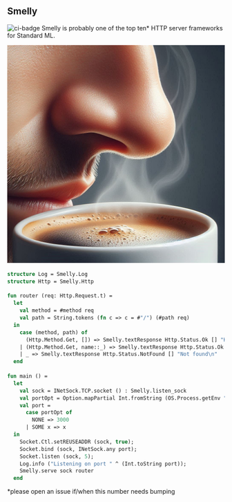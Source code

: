 ## Smelly

![ci-badge](https://github.com/fabjan/smelly/actions/workflows/ci.yml/badge.svg)
Smelly is probably one of the top ten* HTTP server frameworks for Standard ML.

![nose](nose.jpeg)

```sml
structure Log = Smelly.Log
structure Http = Smelly.Http

fun router (req: Http.Request.t) =
  let
    val method = #method req
    val path = String.tokens (fn c => c = #"/") (#path req)
  in
    case (method, path) of
      (Http.Method.Get, []) => Smelly.textResponse Http.Status.Ok [] "Hello, World!\n"
    | (Http.Method.Get, name::_) => Smelly.textResponse Http.Status.Ok [] ("Hello, " ^ name ^ "!\n")
    | _ => Smelly.textResponse Http.Status.NotFound [] "Not found\n"
  end

fun main () =
  let
    val sock = INetSock.TCP.socket () : Smelly.listen_sock
    val portOpt = Option.mapPartial Int.fromString (OS.Process.getEnv "PORT")
    val port =
      case portOpt of
        NONE => 3000
      | SOME x => x
  in
    Socket.Ctl.setREUSEADDR (sock, true);
    Socket.bind (sock, INetSock.any port);
    Socket.listen (sock, 5);
    Log.info ("Listening on port " ^ (Int.toString port));
    Smelly.serve sock router
  end
```

\*please open an issue if/when this number needs bumping
